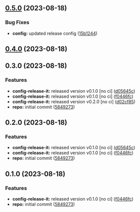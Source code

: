 

## [0.5.0](https://github.com/ejardim-agro/monorepo-semantic-releases/compare/config-release-it/v0.4.0-dev...config-release-it/v0.5.0-dev) (2023-08-18)


### Bug Fixes

* **config:** updated release config ([15b1244](https://github.com/ejardim-agro/monorepo-semantic-releases/commit/15b1244245eb40856d5e7ed2294779ce7e206e99))

## [0.4.0](https://github.com/ejardim-agro/monorepo-semantic-releases/compare/config-release-it/v0.3.0-dev...config-release-it/v0.4.0-dev) (2023-08-18)

## 0.3.0 (2023-08-18)


### Features

* **config-release-it:** released version v0.1.0 [no ci] ([d05645c](https://github.com/ejardim-agro/monorepo-semantic-releases/commit/d05645c8f73304661d1e5d1bc3642789d8c12e3e))
* **config-release-it:** released version v0.1.0 [no ci] ([f0446fc](https://github.com/ejardim-agro/monorepo-semantic-releases/commit/f0446fc59c62a71c8d9847d38f6de84f001540ad))
* **config-release-it:** released version v0.2.0 [no ci] ([d02cf85](https://github.com/ejardim-agro/monorepo-semantic-releases/commit/d02cf85eff2fd375f26a3b7702d2476b9088257f))
* **repo:** initial commit ([5849273](https://github.com/ejardim-agro/monorepo-semantic-releases/commit/58492737f01fe3a2fd98e0b2b3c0646e6850a8db))

## 0.2.0 (2023-08-18)


### Features

* **config-release-it:** released version v0.1.0 [no ci] ([d05645c](https://github.com/ejardim-agro/monorepo-semantic-releases/commit/d05645c8f73304661d1e5d1bc3642789d8c12e3e))
* **config-release-it:** released version v0.1.0 [no ci] ([f0446fc](https://github.com/ejardim-agro/monorepo-semantic-releases/commit/f0446fc59c62a71c8d9847d38f6de84f001540ad))
* **repo:** initial commit ([5849273](https://github.com/ejardim-agro/monorepo-semantic-releases/commit/58492737f01fe3a2fd98e0b2b3c0646e6850a8db))

## 0.1.0 (2023-08-18)


### Features

* **config-release-it:** released version v0.1.0 [no ci] ([f0446fc](https://github.com/ejardim-agro/monorepo-semantic-releases/commit/f0446fc59c62a71c8d9847d38f6de84f001540ad))
* **repo:** initial commit ([5849273](https://github.com/ejardim-agro/monorepo-semantic-releases/commit/58492737f01fe3a2fd98e0b2b3c0646e6850a8db))